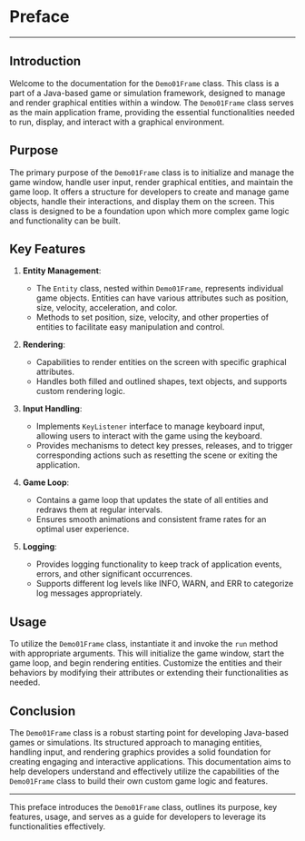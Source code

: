 # Preface

---

## Introduction

Welcome to the documentation for the `Demo01Frame` class. This class is a part of a Java-based game or simulation framework, designed to manage and render graphical entities within a window. The `Demo01Frame` class serves as the main application frame, providing the essential functionalities needed to run, display, and interact with a graphical environment.

## Purpose

The primary purpose of the `Demo01Frame` class is to initialize and manage the game window, handle user input, render graphical entities, and maintain the game loop. It offers a structure for developers to create and manage game objects, handle their interactions, and display them on the screen. This class is designed to be a foundation upon which more complex game logic and functionality can be built.

## Key Features

1. **Entity Management**:
    - The `Entity` class, nested within `Demo01Frame`, represents individual game objects. Entities can have various attributes such as position, size, velocity, acceleration, and color.
    - Methods to set position, size, velocity, and other properties of entities to facilitate easy manipulation and control.

2. **Rendering**:
    - Capabilities to render entities on the screen with specific graphical attributes.
    - Handles both filled and outlined shapes, text objects, and supports custom rendering logic.

3. **Input Handling**:
    - Implements `KeyListener` interface to manage keyboard input, allowing users to interact with the game using the keyboard.
    - Provides mechanisms to detect key presses, releases, and to trigger corresponding actions such as resetting the scene or exiting the application.

4. **Game Loop**:
    - Contains a game loop that updates the state of all entities and redraws them at regular intervals.
    - Ensures smooth animations and consistent frame rates for an optimal user experience.

5. **Logging**:
    - Provides logging functionality to keep track of application events, errors, and other significant occurrences.
    - Supports different log levels like INFO, WARN, and ERR to categorize log messages appropriately.

## Usage

To utilize the `Demo01Frame` class, instantiate it and invoke the `run` method with appropriate arguments. This will initialize the game window, start the game loop, and begin rendering entities. Customize the entities and their behaviors by modifying their attributes or extending their functionalities as needed.

## Conclusion

The `Demo01Frame` class is a robust starting point for developing Java-based games or simulations. Its structured approach to managing entities, handling input, and rendering graphics provides a solid foundation for creating engaging and interactive applications. This documentation aims to help developers understand and effectively utilize the capabilities of the `Demo01Frame` class to build their own custom game logic and features.

---

This preface introduces the `Demo01Frame` class, outlines its purpose, key features, usage, and serves as a guide for developers to leverage its functionalities effectively.